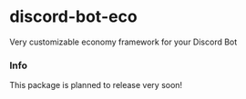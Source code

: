 # discord-bot-eco
Very customizable economy framework for your Discord Bot
### Info
This package is planned to release very soon!

